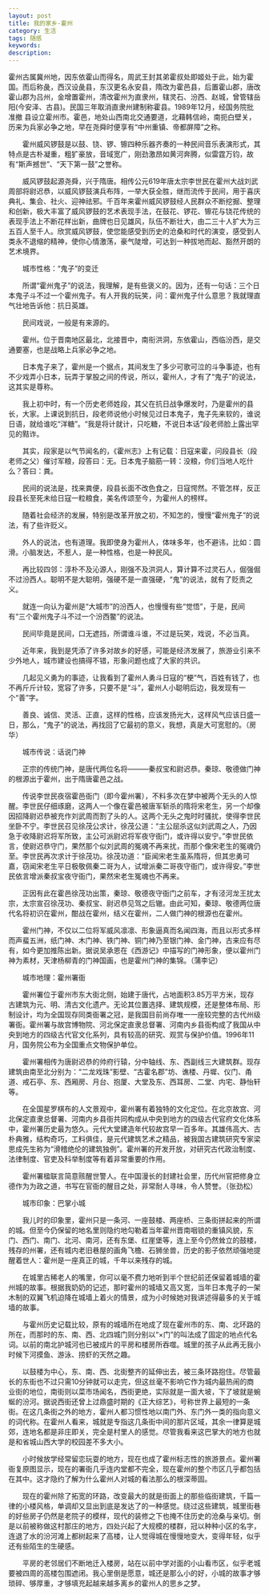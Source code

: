 ```yaml
---
layout: post
title: 我的家乡-霍州
category: 生活
tags: 随感
keywords: 
description: 
---
```


霍州古属冀州地，因东依霍山而得名，周武王封其弟霍叔处即姬处于此，始为霍国。而后称彘，西汉设彘县，东汉更名永安县，隋改为霍邑县，后置霍山郡，唐改霍山郡为吕州，金增置霍州，清改霍州为直隶州，辖灵石、汾西、赵城，曾管辖岳阳(今安泽、古县)。民国三年取消直隶州建制称霍县。1989年12月，经国务院批准撤 县设立霍州市。霍邑，地处山西南北交通要道，北藉韩信岭，南扼白壁关，历来为兵家必争之地，早在尧舜时便享有“中州重镇、帝都屏障”之称。

　　霍州威风锣鼓是以鼓、铙、锣、镲四种乐器齐奏的一种民间音乐表演形式，其特点是古朴凝重，粗犷豪放，音域宽广，刚劲激昂如黄河奔腾，似雷霆万钧，故有“斯声撼世”、“天下第一鼓”之誉称。

　　威风锣鼓起源尧舜，兴于隋唐。相传公元619年唐太宗李世民在霍州大战刘武周部将尉迟恭，以威风锣鼓演兵布阵，一举大获全胜，继而流传于民间，用于喜庆典礼、集会、社火、迎神祛邪。千百年来霍州威风锣鼓经人民群众不断挖掘、整理和创新，极大丰富了威风锣鼓的艺术表现手法，在鼓花、锣花、镲花与铙花传统的表现手法上不断花样出新，曲牌也日见雄风，队伍不断壮大，由二三十人扩大为三五百人至千人。欣赏威风锣鼓，使您能感受到历史的沧桑和时代的演变，感受到人类永不退缩的精神，使你心情激荡，豪气陡增，可达到一种拔地而起、豁然开朗的艺术境界。

　　城市性格：“鬼子”的变迁

　　所谓“霍州鬼子”的说法，我理解，是有些褒义的。因为，还有一句话：三个日本鬼子斗不过一个霍州鬼子。有人开我的玩笑，问：霍州鬼子什么意思？我就理直气壮地告诉他：抗日英雄。

　　民间戏说，一般是有来源的。

　　霍州。位于晋南地区最北，北接晋中，南衔洪洞，东依霍山，西临汾西，是交通要塞，也是战略上兵家必争之地。

　　日本鬼子来了，霍州是一个据点，其间发生了多少可歌可泣的斗争事迹，也有不少戏弄小日本，玩弄于掌股之间的传说，所以，霍州人，才有了“鬼子”的说法，这其实是尊称。

　　我上初中时，有一个历史老师姓段，其父在抗日战争爆发时，乃是霍州的县长，大家。上课说到抗日，段老师说他小时候见过日本鬼子，鬼子先来软的，谁说日语，就给谁吃“洋糖”。“我是将计就计，只吃糖，不说日本话”段老师脸上露出罕见的黠诈。

　　其实，段家是以气节闻名的，《霍州志》上有记载：日寇来霍，问段县长（段老师之父）催讨军粮，段答曰：无。日本鬼子脑筋一转：没粮，你们当地人吃什么？答曰：粪。

　　民间的说法是，找来粪便，段县长面不改色食之，日寇愕然。不管怎样，反正段县长至死未给日寇一粒粮食，美名传颂至今，为霍州人的榜样。

　　随着社会经济的发展，特别是改革开放之初，不知怎的，慢慢“霍州鬼子”的说法，有了些许贬义。

　　外人的说法，也有道理。我即使身为霍州人，体味多年，也不避讳，比如：圆滑。小脑发达，不惹人，是一种性格，也是一种民风。

　　再比较四邻：淳朴不及沁源人，刚强不及洪洞人，算计算不过灵石人，倔强倔不过汾西人。聪明不是大聪明，强硬不是一直强硬，“鬼”的说法，就有了贬责之义。

　　就连一向认为霍州是“大城市”的汾西人，也慢慢有些“觉悟”，于是，民间有“三个霍州鬼子斗不过一个汾西鳖”的说法。

　　民间毕竟是民间，口无遮挡，所谓谁斗谁，不过是玩笑，戏说，不必当真。

　　近年来，我到是凭添了许多对故乡的好感，可能是经济发展了，旅游业引来不少外地人，城市建设也搞得不错，形象问题也成了大家的共识。

　　几起见义勇为的事迹，让我看到了霍州人勇斗日寇的“梗”气，百姓有钱了，也不再斤斤计较，宽容了许多，只要不是“斗”，霍州人小聪明后边，我发现有一个“善”字。

　　善良、诚信、灵活、正直，这样的性格，应该发扬光大，这样风气应该日盛一日，那么，“鬼子”的说法，再找回了它最初的意义，我想，真是大可宽慰的。（房 华）

　　城市传说：话说门神

　　正宗的传统门神，是唐代两位名将———秦叔宝和尉迟恭。秦琼、敬德做门神的根源出于霍州，出于隋唐霍邑之战。

　　传说李世民夜宿霍邑衙门（即今霍州署），不料多次在梦中被两个无头的人惊醒。李世民仔细琢磨，这两人一个像在霍邑被唐军斩杀的隋将宋老生，另一个却像因招降尉迟恭被充作刘武周而割了头的人。这两个无头之鬼时时骚扰，使得李世民坐卧不宁。李世民召见徐茂公求计，徐茂公道：“主公屈杀这似刘武周之人，乃因急于收降尉迟将军所致，主公可派尉迟将军夜守衙门，或许得以安宁。”李世民依言，使尉迟恭守门，果然那个似刘武周的冤魂不再来扰，而那个像宋老生的冤魂仍至。李世民再次求计于徐茂功。徐茂功道：“臣闻宋老生虽系隋将，但其忠勇可嘉，窃闻宋老生平日极敬佩秦二哥为人，试增派秦二哥夜守衙门，或许得安。”李世民依言增派秦叔宝夜守衙门，果然宋老生冤魂也不再来。

　　正因有此在霍邑徐茂功出策，秦琼、敬德夜守衙门之前车，才有泾河龙王扰太宗，太宗宣召徐茂功、秦叔宝、尉迟恭见驾之后辙。由此可知，秦琼、敬德两位唐代名将初识在霍州，酣战在霍州，结义在霍州，二人做门神的根源也在霍州。

　　霍州门神，不仅以二位将军威风凛凛、形象逼真而名闻四海，而且以形式多样而声蜚五洲，纸门神、木门神、铁门神、铜门神乃至银门神、金门神，古来应有尽有，如今更加推陈出新。据说吴承恩在《西游记》中描写的门神形象，便以霍州门神为素材，天津杨柳青的门神国画，也是霍州门神的集锦。（蒲李记）

　　城市地理：霍州署衙

　　霍州署位于霍州市东大街北侧，始建于唐代，占地面积3.85万平方米，现存古建筑为元、明、清古文化遗产。无论其位置选择、建筑规模，还是整体布局、形制设计，均为全国现存同类衙署之冠，是我国目前尚存唯一一座较完整的古代州级署衙。霍州署与故宫博物院、河北保定直隶总督署、河南内乡县衙构成了我国从中央到地方的四级古代官文化系列，具有较高的研究、观赏与保护价值。1996年11月，国务院公布为全国重点文物保护单位。

　　霍州署相传为唐尉迟恭的帅府行辕，分中轴线、东、西副线三大建筑群。现存建筑由南至北分别为：“二龙戏珠”影壁、“古霍名郡”坊、谯楼、丹墀、仪门、甬道、戒石亭、东、西厢房、月台、抱厦、大堂及东、西耳房、二堂、内宅、静怡轩等。

　　在全国星罗棋布的人文景观中，霍州署有着独特的文化定位。在北京故宫、河北保定直隶总督署、河南内乡县衙共同构成从中央到地方的四级古代官府文化体系中，霍州署历史最为悠久。元代大堂建造年代较故宫早一百多年。其雄伟高大、古朴典雅，结构奇巧，工料俱佳，是元代建筑艺术之精品，被我国古建筑研究专家梁思成先生称为“滑稽绝伦的建筑独例”。霍州署的开发开放，对研究古代政治制度、法律制度、官吏及科举制度等有着非常重要的作用。

　　霍州署楹联言简意赅醒世警人。在中国漫长的封建社会里，历代州官把修身立德作为为政之道，书写在官衙的醒目之处，非常耐人寻味，令人赞誉。（张劲松）

　　城市印象：巴掌小城

　　我儿时的印象里，霍州只是一条河、一座鼓楼、两座桥、三条街拼起来的所谓的城。但至今仍保留的地名里则隐约地勾勒着当年霍州晋南咽锁的重镇风貌，东门、西门、南门、北河、南河，还有东堡、红崖堡等，连上至今仍然耸立的鼓楼，残存的州署，还有城内老旧巷屋的画角飞檐、石狮坐兽，历史的影子依然顽强地提醒着世人：霍州是一座真正的城，千年以来残存的城。

　　在城里古稀老人的嘴里，你可以毫不费力地听到半个世纪前还保留着城墙的霍州城的故事。根据我奶奶的记述，那时霍州的城墙又高又宽，当年日本鬼子的一架木制的双翼飞机迫降在城墙上着火的情景，成为小时候她对我讲述得最多的关于城墙的故事。

　　与霍州历史记载比较，原有的城墙所在地成了现在霍州市的东、南、北环路的所在，而那时的东、南、西、北四城门则分别以“×门”的叫法成了固定的地点代名词。以前的南北护城河也已被成片的平房和楼房所吞噬。城里的孩子从此再无我小时候下河摸鱼、游泳、捞虾的天然之趣。

　　以鼓楼为中心，东、南、西、北街整齐的延伸出去，被三条环路抱住。尽管最长的东街也不过只需10分钟就可以走完，但这丝毫不影响它作为城内最热闹的商业街的地位，南街则以菜市场闻名，西街更绝，实际就是一面大坡，下了坡就是蜿蜒的汾河。据说西街还曾上过鼎盛时期的《正大综艺》，号称世界上最短的一条街。在这几条街之外的地方，霍州人都习惯性地以南门外、东门外一类的指向意义的词代称。在霍州人看来，城就是专指这几条街中间的那片区域，其余一律算是城郊，连地名都是非庄即关，完全是村里人的感觉。尽管我看来这巴掌大的地方也就是和省城山西大学的校园差不多大小。

　　小时候放学经常留恋玩耍的地方，现在也成了霍州标志性的旅游景点。霍州署衙复原图显示，现在的署衙几乎连内堂都不完全，现在霍州的整个市区几乎都包括在其中。这才隐约了解为什么霍州人对城的看法那么的根深蒂固。

　　现在的霍州除了拓宽的环路，改变最大的就是街面上的那些临街建筑，千篇一律的小楼风格，单调却又显出到底是发达了的一种感觉。绕过这些建筑，城里街巷的好些房子仍然是老院子的模样，现代的装修之下也掩不住历史的沧桑与亲切。倒是以前被称做这村那庄的地方，四处兴起了大规模的楼群，冠以种种小区的名字，连退了水的汾河滩上都树起来了高楼，让人觉得城在慢慢地变大，变得年轻，似乎还有些陌生的生硬感。

　　平房的老邻居们不断地迁入楼房，站在以前中学对面的小山看市区，似乎老城要被四周的高楼包围遮闭。我心里倒是愿意，城还是那么小的好，小城的故事才够琐碎、够厚重，才够填充起越来越多离乡的霍州人的思乡之梦。
